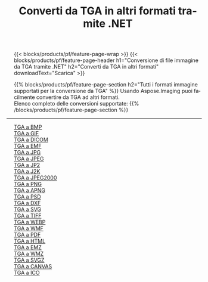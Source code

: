 ﻿---
title: Converti da TGA in altri formati tramite .NET 
weight: 3920
url: /it/net/conversion/from/tga 
lang: it
langdirlevel: 2
locales: zh-hans,ja,it,ru,de,es,fr,nl,id,lt,pl,pt,vi,tr,ko,zh-hant,ar,hi,th,sv,cs,uk,he
description: Usando Aspose.Imaging puoi facilmente convertire da TGA ad altri formati
---

{{< blocks/products/pf/feature-page-wrap >}}
{{< blocks/products/pf/feature-page-header h1="Conversione di file immagine da TGA tramite .NET" h2="Converti da TGA in altri formati" downloadText="Scarica" >}}


{{% blocks/products/pf/feature-page-section  h2="Tutti i formati immagine supportati per la conversione da TGA" %}}
Usando Aspose.Imaging puoi facilmente convertire da TGA ad altri formati.
<br/>
Elenco completo delle conversioni supportate:
{{% /blocks/products/pf/feature-page-section %}}
<div class="container-fluid productfamilypage bg-gray">
    <div class="convertypes bg-gray agp-content section">
        <div class="container">
		<hr style="margin-left:-20px;"/>
		<div class="row other-converters">
		    <div class='col-md-2 other-converter remove-lp remove-rp'><a href="/imaging/it/net/conversion/tga-to-bmp" >TGA a BMP</a></div><div class='col-md-2 other-converter remove-lp remove-rp'><a href="/imaging/it/net/conversion/tga-to-gif" >TGA a GIF</a></div><div class='col-md-2 other-converter remove-lp remove-rp'><a href="/imaging/it/net/conversion/tga-to-dicom" >TGA a DICOM</a></div><div class='col-md-2 other-converter remove-lp remove-rp'><a href="/imaging/it/net/conversion/tga-to-emf" >TGA a EMF</a></div><div class='col-md-2 other-converter remove-lp remove-rp'><a href="/imaging/it/net/conversion/tga-to-jpg" >TGA a JPG</a></div><div class='col-md-2 other-converter remove-lp remove-rp'><a href="/imaging/it/net/conversion/tga-to-jpeg" >TGA a JPEG</a></div><div class='col-md-2 other-converter remove-lp remove-rp'><a href="/imaging/it/net/conversion/tga-to-jp2" >TGA a JP2</a></div><div class='col-md-2 other-converter remove-lp remove-rp'><a href="/imaging/it/net/conversion/tga-to-j2k" >TGA a J2K</a></div><div class='col-md-2 other-converter remove-lp remove-rp'><a href="/imaging/it/net/conversion/tga-to-jpeg2000" >TGA a JPEG2000</a></div><div class='col-md-2 other-converter remove-lp remove-rp'><a href="/imaging/it/net/conversion/tga-to-png" >TGA a PNG</a></div><div class='col-md-2 other-converter remove-lp remove-rp'><a href="/imaging/it/net/conversion/tga-to-apng" >TGA a APNG</a></div><div class='col-md-2 other-converter remove-lp remove-rp'><a href="/imaging/it/net/conversion/tga-to-psd" >TGA a PSD</a></div><div class='col-md-2 other-converter remove-lp remove-rp'><a href="/imaging/it/net/conversion/tga-to-dxf" >TGA a DXF</a></div><div class='col-md-2 other-converter remove-lp remove-rp'><a href="/imaging/it/net/conversion/tga-to-svg" >TGA a SVG</a></div><div class='col-md-2 other-converter remove-lp remove-rp'><a href="/imaging/it/net/conversion/tga-to-tiff" >TGA a TIFF</a></div><div class='col-md-2 other-converter remove-lp remove-rp'><a href="/imaging/it/net/conversion/tga-to-webp" >TGA a WEBP</a></div><div class='col-md-2 other-converter remove-lp remove-rp'><a href="/imaging/it/net/conversion/tga-to-wmf" >TGA a WMF</a></div><div class='col-md-2 other-converter remove-lp remove-rp'><a href="/imaging/it/net/conversion/tga-to-pdf" >TGA a PDF</a></div><div class='col-md-2 other-converter remove-lp remove-rp'><a href="/imaging/it/net/conversion/tga-to-html" >TGA a HTML</a></div><div class='col-md-2 other-converter remove-lp remove-rp'><a href="/imaging/it/net/conversion/tga-to-emz" >TGA a EMZ</a></div><div class='col-md-2 other-converter remove-lp remove-rp'><a href="/imaging/it/net/conversion/tga-to-wmz" >TGA a WMZ</a></div><div class='col-md-2 other-converter remove-lp remove-rp'><a href="/imaging/it/net/conversion/tga-to-svgz" >TGA a SVGZ</a></div><div class='col-md-2 other-converter remove-lp remove-rp'><a href="/imaging/it/net/conversion/tga-to-canvas" >TGA a CANVAS</a></div><div class='col-md-2 other-converter remove-lp remove-rp'><a href="/imaging/it/net/conversion/tga-to-ico" >TGA a ICO</a></div>
                </div>
        </div>
    </div>
</div>
<br/>

